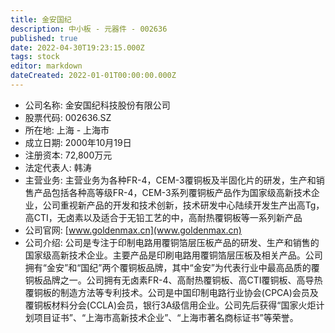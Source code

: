 ```yaml
---
title: 金安国纪
description: 中小板 - 元器件 - 002636
published: true
date: 2022-04-30T19:23:15.000Z
tags: stock
editor: markdown
dateCreated: 2022-01-01T00:00:00.000Z
---
```


- 公司名称: 金安国纪科技股份有限公司
- 股票代码: 002636.SZ
- 所在地: 上海 - 上海市
- 成立日期: 2000年10月19日
- 注册资本: 72,800万元
- 法定代表人: 韩涛
- 主营业务: 主营业务为各种FR-4，CEM-3覆铜板及半固化片的研发，生产和销售产品包括各种高等级FR-4，CEM-3系列覆铜板产品作为国家级高新技术企业，公司重视新产品的开发和技术创新，技术研发中心陆续开发生产出高Tg，高CTI，无卤素以及适合于无铅工艺的中，高耐热覆铜板等一系列新产品
- 公司官网: [www.goldenmax.cn](www.goldenmax.cn)
- 公司介绍: 公司是专注于印制电路用覆铜箔层压板产品的研发、生产和销售的国家级高新技术企业。主要产品是印刷电路用覆铜箔层压板及相关产品。公司拥有“金安”和“国纪”两个覆铜板品牌，其中“金安”为代表行业中最高品质的覆铜板品牌之一。公司拥有无卤素FR-4、高耐热覆铜板、高CTI覆铜板、高导热覆铜板的制造方法等专利技术。公司是中国印制电路行业协会(CPCA)会员及覆铜板材料分会(CCLA)会员，银行3A级信用企业。公司先后获得“国家火炬计划项目证书”、“上海市高新技术企业”、“上海市著名商标证书”等荣誉。


